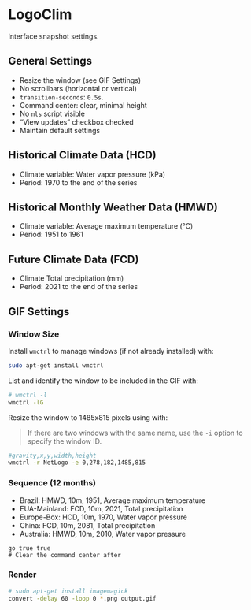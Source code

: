 # LogoClim

Interface snapshot settings.

## General Settings

- Resize the window (see GIF Settings)
- No scrollbars (horizontal or vertical)
- `transition-seconds`: `0.5s`.
- Command center: clear, minimal height
- No `nls` script visible
- “View updates” checkbox checked
- Maintain default settings

## Historical Climate Data (HCD)

- Climate variable: Water vapor pressure (kPa)
- Period: 1970 to the end of the series

## Historical Monthly Weather Data (HMWD)

- Climate variable: Average maximum temperature (°C)
- Period: 1951 to 1961

## Future Climate Data (FCD)

- Climate Total precipitation (mm)
- Period: 2021 to the end of the series

## GIF Settings

### Window Size

Install `wmctrl` to manage windows (if not already installed) with:

```bash
sudo apt-get install wmctrl
```

List and identify the window to be included in the GIF with:

```bash
# wmctrl -l
wmctrl -lG
```

Resize the window to 1485x815 pixels using with:

> If there are two windows with the same name, use the `-i` option to specify the window ID.

```bash
#gravity,x,y,width,height
wmctrl -r NetLogo -e 0,278,182,1485,815
```

### Sequence (12 months)

- Brazil: HMWD, 10m, 1951, Average maximum temperature
- EUA-Mainland: FCD, 10m, 2021, Total precipitation
- Europe-Box: HCD, 10m, 1970, Water vapor pressure
- China: FCD, 10m, 2081, Total precipitation
- Australia: HMWD, 10m, 2010, Water vapor pressure

```nlogo
go true true
# Clear the command center after
```

### Render

```bash
# sudo apt-get install imagemagick
convert -delay 60 -loop 0 *.png output.gif
```
